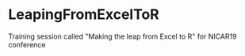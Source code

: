 # LeapingFromExcelToR
Training session called "Making the leap from Excel to R" for NICAR19 conference
